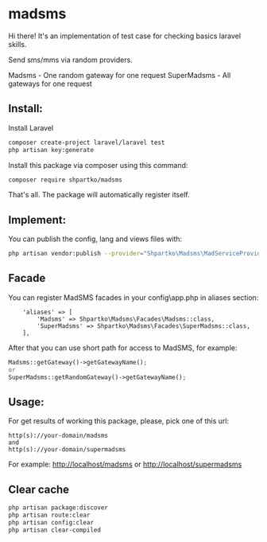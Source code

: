 # madsms

Hi there!
It's an implementation of test case for checking basics laravel skills.

Send sms/mms via random providers.

Madsms - One random gateway for one request
SuperMadsms - All gateways for one request

## Install:

Install Laravel

```bash
composer create-project laravel/laravel test
php artisan key:generate

```

Install this package via composer using this command:

```bash
composer require shpartko/madsms
```

That's all. The package will automatically register itself.

## Implement:

You can publish the config, lang and views files with:

```bash
php artisan vendor:publish --provider="Shpartko\Madsms\MadServiceProvider"
```

## Facade

You can register MadSMS facades in your config\app.php in aliases section:

```
    'aliases' => [
        'Madsms' => Shpartko\Madsms\Facades\Madsms::class,
        'SuperMadsms' => Shpartko\Madsms\Facades\SuperMadsms::class,
    ],
```

After that you can use short path for access to MadSMS, for example:

```php
Madsms::getGateway()->getGatewayName();
or
SuperMadsms::getRandomGateway()->getGatewayName();
```

## Usage:

For get results of working this package, please, pick one of this url:

```
http(s)://your-domain/madsms
and
http(s)://your-domain/supermadsms
```

For example: [http://localhost/madsms](http://localhost/madsms) or [http://localhost/supermadsms](http://localhost/supermadsms)

## Clear cache

```bash
php artisan package:discover
php artisan route:clear
php artisan config:clear
php artisan clear-compiled
```
